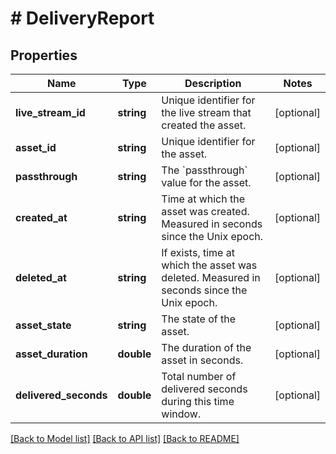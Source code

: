 # # DeliveryReport

## Properties

Name | Type | Description | Notes
------------ | ------------- | ------------- | -------------
**live_stream_id** | **string** | Unique identifier for the live stream that created the asset. | [optional]
**asset_id** | **string** | Unique identifier for the asset. | [optional]
**passthrough** | **string** | The &#x60;passthrough&#x60; value for the asset. | [optional]
**created_at** | **string** | Time at which the asset was created. Measured in seconds since the Unix epoch. | [optional]
**deleted_at** | **string** | If exists, time at which the asset was deleted. Measured in seconds since the Unix epoch. | [optional]
**asset_state** | **string** | The state of the asset. | [optional]
**asset_duration** | **double** | The duration of the asset in seconds. | [optional]
**delivered_seconds** | **double** | Total number of delivered seconds during this time window. | [optional]

[[Back to Model list]](../../README.md#models) [[Back to API list]](../../README.md#endpoints) [[Back to README]](../../README.md)
